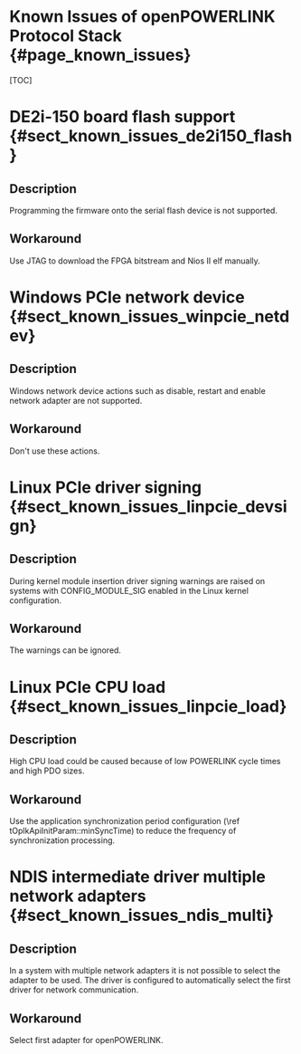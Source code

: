 Known Issues of openPOWERLINK Protocol Stack {#page_known_issues}
============================================

[TOC]

# DE2i-150 board flash support {#sect_known_issues_de2i150_flash}

## Description
Programming the firmware onto the serial flash device is not supported.

## Workaround
Use JTAG to download the FPGA bitstream and Nios II elf manually.

# Windows PCIe network device {#sect_known_issues_winpcie_netdev}

## Description
Windows network device actions such as disable, restart and enable network
adapter are not supported.

## Workaround
Don't use these actions.

# Linux PCIe driver signing {#sect_known_issues_linpcie_devsign}

## Description
During kernel module insertion driver signing warnings are raised on systems
with CONFIG_MODULE_SIG enabled in the Linux kernel configuration.

## Workaround
The warnings can be ignored.

# Linux PCIe CPU load {#sect_known_issues_linpcie_load}

## Description
High CPU load could be caused because of low POWERLINK cycle times and
high PDO sizes.

## Workaround
Use the application synchronization period configuration
(\ref tOplkApiInitParam::minSyncTime) to reduce the frequency of
synchronization processing.

# NDIS intermediate driver multiple network adapters {#sect_known_issues_ndis_multi}

## Description
In a system with multiple network adapters it is not possible to select
the adapter to be used. The driver is configured to automatically select
the first driver for network communication.

## Workaround
Select first adapter for openPOWERLINK.
